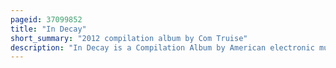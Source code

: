 ```yaml
---
pageid: 37099852
title: "In Decay"
short_summary: "2012 compilation album by Com Truise"
description: "In Decay is a Compilation Album by American electronic musician Seth Haley's Project Com Truise, released on July 16, 2012, by the independent Record Label Ghostly International. It is a Collection of Tracks that, prior to the Release, were only available as Tracks found on Haley's Internet Mixtape Series, Komputer Kasts, and his soundcloud Account. These early Tracks some of which were produced before the Release of his Debut ep cyanide Sisters show haley exploring an electropop Funk Music Sound that would later define Com Truise. Critical Reception upon Release was mixed ; a common Praise was the Album's Sound Design, while frequent Criticisms were its Repetition, and Lack of distinct Tone and Feel of each Track. A follow-up Compilation Album, in Decay, Too, was released in 2020."
---
```

